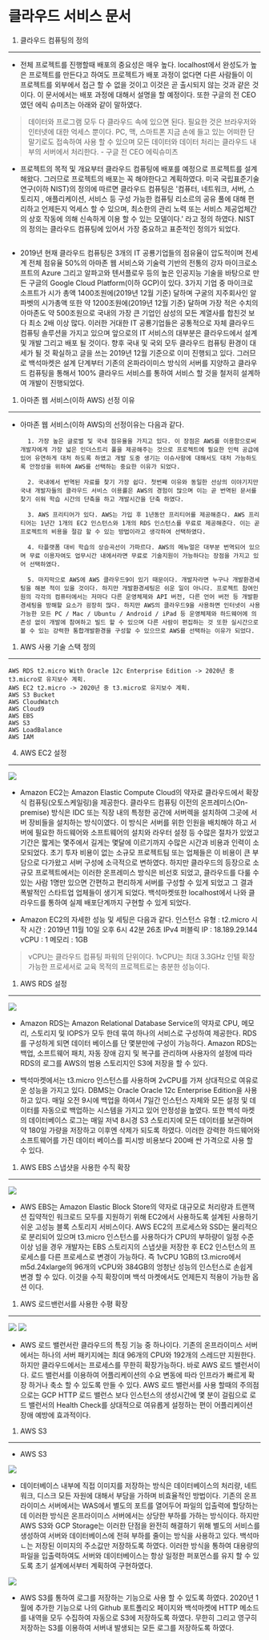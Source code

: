 클라우드 서비스 문서
===========================================================================================
1. 클라우드 컴퓨팅의 정의
------------------------------------------------------------------------------------------
- 전체 프로젝트를 진행할때 배포의 중요성은 매우 높다. localhost에서 완성도가 높은 프로젝트를 만든다고 하여도 프로젝트가 배포 과정이 없다면 다른 사람들이 이 프로젝트를 외부에서 접근 할 수 없을 것이고 이것은 곧 출시되지 않는 것과 걑은 것이다. 이 문서에서는 배포 과정에 대해서 설명을 할 예정이다. 또한 구글의 전 CEO 였던 에릭 슈미츠는 아래와 같이 말하였다.
  
>데이터와 프로그램 모두 다 클라우드 속에 있으면 된다. 필요한 것은 브라우저와 인터넷에 대한 억세스 뿐이다. PC, 맥, 스마트폰 지금 손에 들고 있는 어떠한 단말기로도 접속하여 사용 할 수 있으며 모든 데이터와 데이터 처리는 클라우드 내부의 서버에서 처리한다. - 구글 전 CEO 에릭슈미츠

- 프로젝트의 목적 및 개요부터 클라우드 컴퓨팅에 배포를 예정으로 프로젝트를 설계해왔다. 그러므로 프로젝트의 배포는 꼭 해야한다고 계획하였다. 미국 국립표준기술연구(이하 NIST)의 정의에 따르면 클라우드 컴퓨팅은 '컴퓨터, 네트워크, 서버, 스토리지 , 애플리케이션, 서비스 등 구성 가능한 컴퓨팅 리소르의 공유 풀에 대해 편리하고 언제든지 억세스 할 수 있으며, 최소한의 관리 노력 또는 서비스 제공업체간의 상호 작동에 의해 신속하게 이용 할 수 있는 모델이다.' 라고 정의 하였다. NIST의 정의는 클라우드 컴퓨팅에 있어서 가장 중요하고 표준적인 정의가 되었다. 

<img src="">

- 2019년 현재 클라우드 컴퓨팅은 3개의 IT 공룡기업들의 점유율이 압도적이며 전세계 전체 점유율 50%의 아마존 웹 서비스와 기술력 기반의 전통의 강자 마이크로소프트의 Azure 그리고 알파고와 텐서플로우 등의 높은 인공지능 기술을 바탕으로 만든 구글의 Google Cloud Platform(이하 GCP)이 있다. 3가지 기업 중 마이크로 소프트가 시가 총액 1400조원에(2019년 12월 기준) 달하며 구굴의 지주회사인 알파벳의 시가총액 또한 약 1200조원에(2019년 12월 기준) 달하며 가장 적은 수치의 아마존도 약 500조원으로 국내의 가장 큰 기업인 삼성의 모든 계열사를 합친것 보다 최소 2배 이상 많다. 이러한 거대한 IT 공룡기업들은 공통적으로 자체 클라우드 컴퓨팅 솔루션을 가지고 있으며 앞으로의 IT 서비스의 대부분은 클라우드에서 설계 및 개발 그리고 배포 될 것이다. 향후 국내 및 국외 모두 클라우드 컴퓨팅 환경이 대세가 될 것 확실하고 글을 쓰는 2019년 12월 기준으로 이미 진행되고 있다. 그러므로 백석마켓은 설계 단계부터 기존의 온파라이미스 방식의 서버를 지양하고 클라우드 컴퓨팅을 통해서 100% 클라우드 서비스를 통하여 서비스 할 것을 철저히 설계하여 개발이 진행되었다.

1. 아마존 웹 서비스(이하 AWS) 선정 이유
------------------------------------------------------------------------------------------
- 아마존 웹 서비스(이하 AWS)의 선정이유는 다음과 같다.

        1. 가장 높은 글로벌 및 국내 점유율을 가지고 있다. 이 장점은 AWS를 이용함으로써 개발자에게 가장 넓은 인더스트리 풀을 제공해주는 것으로 프로젝트에 필요한 인력 공급에 있어 유연하게 대처 하도록 하였고 개발 도중 생기는 이슈사항에 대해서도 대처 가능하도록 안정성을 위하여 AWS를 선택하는 중요한 이유가 되었다.

        2. 국내에서 번역된 자료를 찾기 가장 쉽다. 첫번째 이유와 동일한 선상의 이야기지만 국내 개발자들의 클라우드 서비스 이용률은 AWS의 경험이 많으며 이는 곧 번역된 문서를 찾기 쉬워 학습 시간의 단축을 하고 개발시간을 단축 하였다.

        3. AWS 프리티어가 있다. AWS는 가입 후 1년동안 프리티어를 제공해준다. AWS 프리티어는 1년간 1개의 EC2 인스턴스와 1개의 RDS 인스턴스를 무료로 제공해준다. 이는 곧 프로젝트의 비용을 절감 할 수 있는 방법이라고 생각하여 선택하였다.

        4. 타플랫폼 대비 학습의 상승곡선이 가파르다. AWS의 메뉴얼은 대부분 번역되어 있으며 무료 이용자여도 업무시간 내에서라면 무료로 기술지원이 가능하다는 장점을 가지고 있어 선택하였다.

        5. 마지막으로 AWS에 AWS 클라우드9이 있기 때문이다. 개발자라면 누구나 개발환경세팅을 해본 적이 있을 것이다. 하지만 개발환경세팅은 쉬운 일이 아니다. 프로젝트 참여인원의 각각의 컴퓨터에서는 저마다 다른 운영체제와 API 버전, 다른 언어 버전 등 개발환경세팅을 방해할 요소가 굉장히 많다. 하지만 AWS의 클라우드9을 사용하면 인터넷이 사용가능한 모든 PC / Mac / Ubuntu / Android / iPad 등 운영체제와 하드웨어에 의존성 없이 개발에 참여하고 빌드 할 수 있으며 다른 사람이 편집하는 것 또한 실시간으로 볼 수 있는 강력한 통합개발환경을 구성할 수 있으므로 AWS를 선택하는 이유가 되었다.

1. AWS 사용 기술 스택 정의
------------------------------------------------------------------------------------------
    
    AWS RDS t2.micro With Oracle 12c Enterprise Edition -> 2020년 중 t3.micro로 유지보수 계획.
    AWS EC2 t2.micro -> 2020년 중 t3.micro로 유지보수 계획.
    AWS S3 Bucket
    AWS CloudWatch
    AWS Cloud9
    AWS EBS
    AWS S3
    AWS LoadBalance
    AWS IAM


4. AWS EC2 설정
------------------------------------------------------------------------------------------

<img src="https://raw.githubusercontent.com/dsg890789/JwsPortfolio/master/Django%20Framework%20Project/BuMarket%20AWS%20EC2_1.png">

- Amazon EC2는 Amazon Elastic Compute Cloud의 약자로 클라우드에서 확장식 컴퓨팅(오토스케일링)을 제공한다. 클라우드 컴퓨팅 이전의 온프레미스(On-premise) 방식은 IDC 또는 직장 내의 특정한 공간에 서버렉을 설치하여 그곳에 서버 장비들을 설치하는 방식이였다. 이 방식은 서버를 위한 인원을 배치해야 하고 서버에 필요한 하드웨어와 소프트웨어의 설치와 라우터 설정 등 수많은 절차가 있었고 기간은 짧게는 몇주에서 길게는 몇달에 이르기까지 수많은 시간과 비용과 인력이 소모되었다. 초기 투자 비용이 없는 소규모 프로젝트팀 또는 업체들은 이 비용이 큰 부담으로 다가왔고 서버 구성에 소극적으로 변하였다. 하지만 클라우드의 등장으로 소규모 프로젝트에서는 이러한 온프레미스 방식은 비선호 되었고, 클라우드를 다룰 수 있는 사람 1명만 있으면 간편하고 편리하게 서버를 구성할 수 있게 되었고 그 결과 폭발적인 스타트업 업체들이 생기게 되었다. 백석마켓또한 localhost에서 나와 클라우드를 통하여 실제 배포단계까지 구현할 수 있게 되었다.

- Amazon EC2의 자세한 성능 및 세팅은 다음과 같다.
        인스턴스 유형 : t2.micro
        시작 시간 : 2019년 11월 10일 오후 6시 42분 26초
        IPv4 퍼블릭 IP : 18.189.29.144
        vCPU : 1
        메모리 : 1GB
        

> vCPU는 클라우드 컴퓨팅 파워의 단위이다. 1vCPU는 최대 3.3GHz 인텔 확장 가능한 프로세서로 교육 목적의 프로젝트로는 충분한 성능이다.
  
1. AWS RDS 설정
------------------------------------------------------------------------------------------

<img src="https://raw.githubusercontent.com/dsg890789/JwsPortfolio/master/Django%20Framework%20Project/BuMarket%20AWS%20RDS%20Logo.png">

- Amazon RDS는 Amazon Relational Database Service의 약자로 CPU, 메모리, 스토리지 및 IOPS가 모두 한데 묶여 하나의 서비스로 구성하여 제공한다. RDS를 구성하게 되면 데이터 베이스를 단 몇분만에 구성이 가능하다. Amazon RDS는 백업, 소프트웨어 패치, 자동 장애 감지 및 복구를 관리하며 사용자의 설정에 따라 RDS의 로그를 AWS의 범용 스토리지인 S3에 저장을 할 수 있다.

- 백석마켓에서는 t3.micro 인스턴스를 사용하며 2vCPU를 가져 상대적으로 여유로운 성능을 가지고 있다. DBMS는 Oracle Oracle 12c Enterprise Edition을 사용하고 있다. 매일 오전 9시에 백업을 하여서 7일간 인스턴스 자체와 모든 설정 및 데이터를 자동으로 백업하는 시스템을 가지고 있어 안정성을 높였다. 또한 백석 마켓의 데이터베이스 로그는 매일 저녁 8시경 S3 스토리지에 모든 데이터를 보관하며 약 180일 가량을 저장하고 이후엔 삭제가 되도록 하였다. 이러한 강력한 하드웨어와 소프트웨어를 가진 데이터 베이스를 피시방 비용보다 200배 싼 가격으로 사용 할 수 있다.

1. AWS EBS 스냅샷을 사용한 수직 확장
------------------------------------------------------------------------------------------

<img src="https://raw.githubusercontent.com/dsg890789/JwsPortfolio/master/Django%20Framework%20Project/BuMarket%20AWS%20EBS%20Logo.png">

- AWS EBS는 Amazon Elastic Block Store의 약자로 대규모로 처리량과 트랜잭션 집약적인 워크로드 모두를 지원하기 위해 EC2에서 사용하도록 설계된 사용하기 쉬운 고성능 블록 스토리지 서비스이다. AWS EC2의 프로세스와 SSD는 물리적으로 분리되어 있으며 t3.micro 인스턴스를 사용하다가 CPU의 부하량이 일정 수준 이상 넘을 경우 개발자는 EBS 스토리지의 스냅샷을 저장한 후 EC2 인스턴스의 프로세스를 다른 프로세스로 변경이 가능하다. 즉 1vCPU 1GB의 t3.micro에서 m5d.24xlarge의 96개의 vCPU와 384GB의 엉청난 성능의 인스턴스로 손쉽게 변경 할 수 있다. 이것을 수직 확장이며 백석 마켓에서도 언제든지 적용이 가능한 옵션 이다.

1. AWS 로드밴런서를 사용한 수평 확장
------------------------------------------------------------------------------------------

<img src="https://raw.githubusercontent.com/dsg890789/JwsPortfolio/master/Django%20Framework%20Project/BuMarket%20AWS%20LoadBalance%203.png">
<img src="https://raw.githubusercontent.com/dsg890789/JwsPortfolio/master/Django%20Framework%20Project/BuMarket%20AWS%20LoadBalance%202.png">

- AWS 로드 밸런서란 클라우드의 특징 기능 중 하나이다. 기존의 온프라이미스 서버에서는 하나의 서버 패키지에는 최대 96개의 CPU와 192개의 스레드만 지원한다. 하지만 클라우드에서는 프로세스를 무한히 확장가능하다. 바로 AWS 로드 밸런서이다. 로드 밸런서를 이용하여 어플리케이션의 수요 변동에 따라 인프라가 빠르게 확장 하거나 축소 할 수 있도록 만들 수 있다. AWS 로드 밸런서를 사용 할때의 주의점으로는 GCP HTTP 로드 밸런스 보다 인스턴스의 생성시간에 몇 분이 걸림으로 로드 밸런서의 Health Check를 상대적으로 여유롭게 설정하는 편이 어플리케이션 장애 예방에 효과적이다.

1. AWS S3
------------------------------------------------------------------------------------------
- AWS S3

<img src="https://raw.githubusercontent.com/dsg890789/JwsPortfolio/master/Django%20Framework%20Project/BuMarket%20AWS%20EBS%20Logo.png">

- 데이터베이스 내부에 직접 이미지를 저장하는 방식은 데이터베이스의 처리량, 네트워크, 디스크 모든 자원에 대해서 부담을 가하며 비효율적인 방법이다. 기존의 온프라이미스 서버에서는 WAS에서 별도의 포트를 열어두어 파일의 입출력에 할당하는데 이러한 방식은 온프라이미스 서버에서는 상당한 부하를 가하는 방식이다. 하지만 AWS S3와 GCP Storage는 이러한 단점을 완전히 해결하기 위해 별도의  서비스를 생성하여 서버와 데이터베이스에 전혀 부하를 줄이는 방식을 사용하고 있다. 백석마ㄴ는 저장된 이미지의 주소값만 저장하도록 하였다. 이러한 방식을 통하여 대용량의 파일을 입출력하여도 서버와 데이터베이스는 항상 일정한 퍼포먼스를 유지 할 수 있도록 초기 설계에서부터 계획하여 구현하였다.

<img src="https://raw.githubusercontent.com/dsg890789/JwsPortfolio/master/Django%20Framework%20Project/BuMarket%20AWS%20EBS%20Log%Bucket.png">

- AWS S3를 통하여 로그를 저장하는 기능으로 사용 할 수 있도록 하였다. 2020년 1월에 추가한 기능으로 나의 Github 포트폴리오 페이지와 백석마켓에 HTTP 메소드를 내역을 모두 수집하여 자동으로 S3에 저장하도록 하였다. 무한히 그리고 영구히 저장하는 S3를 이용하여 서버내 발생되는 모든 로그를 저장하도록 하였다.
